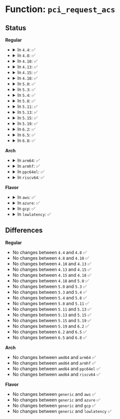 # Function: <code>pci_request_acs</code>

## Status
<b>Regular</b>
<ul>
<li>
<details>
<summary>In <code>4.4</code>: ✅</summary>

```c
void pci_request_acs();
```

**Collision:** Unique Global

**Inline:** No

**Transformation:** False

**Instances:**

```
In drivers/pci/pci.c (ffffffff81437b50)
Location: drivers/pci/pci.c:2542
Inline: False
Direct callers:
  - arch/x86/xen/enlighten.c:xen_start_kernel
  - drivers/iommu/amd_iommu_init.c:state_next
  - drivers/iommu/dmar.c:detect_intel_iommu
```
**Symbols:**

```
ffffffff81437b50-ffffffff81437b65: pci_request_acs (STB_GLOBAL)
```
</details>
</li>
<li>
<details>
<summary>In <code>4.8</code>: ✅</summary>

```c
void pci_request_acs();
```

**Collision:** Unique Global

**Inline:** No

**Transformation:** False

**Instances:**

```
In drivers/pci/pci.c (ffffffff81483770)
Location: drivers/pci/pci.c:2722
Inline: False
Direct callers:
  - arch/x86/xen/enlighten.c:xen_start_kernel
  - drivers/iommu/amd_iommu_init.c:state_next
  - drivers/iommu/dmar.c:detect_intel_iommu
```
**Symbols:**

```
ffffffff81483770-ffffffff81483785: pci_request_acs (STB_GLOBAL)
```
</details>
</li>
<li>
<details>
<summary>In <code>4.10</code>: ✅</summary>

```c
void pci_request_acs();
```

**Collision:** Unique Global

**Inline:** No

**Transformation:** False

**Instances:**

```
In drivers/pci/pci.c (ffffffff814a4ed0)
Location: drivers/pci/pci.c:2760
Inline: False
Direct callers:
  - arch/x86/xen/enlighten.c:xen_start_kernel
  - drivers/iommu/amd_iommu_init.c:iommu_go_to_state
  - drivers/iommu/dmar.c:detect_intel_iommu
```
**Symbols:**

```
ffffffff814a4ed0-ffffffff814a4ee5: pci_request_acs (STB_GLOBAL)
```
</details>
</li>
<li>
<details>
<summary>In <code>4.13</code>: ✅</summary>

```c
void pci_request_acs();
```

**Collision:** Unique Global

**Inline:** No

**Transformation:** False

**Instances:**

```
In drivers/pci/pci.c (ffffffff814aef30)
Location: drivers/pci/pci.c:2777
Inline: False
Direct callers:
  - arch/x86/xen/enlighten_pv.c:xen_start_kernel
  - drivers/iommu/amd_iommu_init.c:iommu_go_to_state
  - drivers/iommu/dmar.c:detect_intel_iommu
```
**Symbols:**

```
ffffffff814aef30-ffffffff814aef45: pci_request_acs (STB_GLOBAL)
```
</details>
</li>
<li>
<details>
<summary>In <code>4.15</code>: ✅</summary>

```c
void pci_request_acs();
```

**Collision:** Unique Global

**Inline:** No

**Transformation:** False

**Instances:**

```
In drivers/pci/pci.c (ffffffff814ee300)
Location: drivers/pci/pci.c:2786
Inline: False
Direct callers:
  - arch/x86/xen/enlighten_pv.c:xen_start_kernel
  - drivers/iommu/amd_iommu_init.c:iommu_go_to_state
  - drivers/iommu/dmar.c:detect_intel_iommu
```
**Symbols:**

```
ffffffff814ee300-ffffffff814ee315: pci_request_acs (STB_GLOBAL)
```
</details>
</li>
<li>
<details>
<summary>In <code>4.18</code>: ✅</summary>

```c
void pci_request_acs();
```

**Collision:** Unique Global

**Inline:** No

**Transformation:** False

**Instances:**

```
In drivers/pci/pci.c (ffffffff8151df90)
Location: drivers/pci/pci.c:2857
Inline: False
Direct callers:
  - arch/x86/xen/enlighten_pv.c:xen_start_kernel
  - arch/x86/xen/pci-swiotlb-xen.c:pci_xen_swiotlb_init
  - drivers/iommu/amd_iommu_init.c:iommu_go_to_state
  - drivers/iommu/dmar.c:detect_intel_iommu
```
**Symbols:**

```
ffffffff8151df90-ffffffff8151dfa5: pci_request_acs (STB_GLOBAL)
```
</details>
</li>
<li>
<details>
<summary>In <code>5.0</code>: ✅</summary>

```c
void pci_request_acs();
```

**Collision:** Unique Global

**Inline:** No

**Transformation:** False

**Instances:**

```
In drivers/pci/pci.c (ffffffff815336f0)
Location: drivers/pci/pci.c:3052
Inline: False
Direct callers:
  - arch/x86/xen/enlighten_pv.c:xen_start_kernel
  - arch/x86/xen/pci-swiotlb-xen.c:pci_xen_swiotlb_init
  - drivers/iommu/amd_iommu_init.c:iommu_go_to_state
  - drivers/iommu/dmar.c:detect_intel_iommu
```
**Symbols:**

```
ffffffff815336f0-ffffffff81533705: pci_request_acs (STB_GLOBAL)
```
</details>
</li>
<li>
<details>
<summary>In <code>5.3</code>: ✅</summary>

```c
void pci_request_acs();
```

**Collision:** Unique Global

**Inline:** No

**Transformation:** False

**Instances:**

```
In drivers/pci/pci.c (ffffffff81562bc0)
Location: drivers/pci/pci.c:3172
Inline: False
Direct callers:
  - arch/x86/xen/enlighten_pv.c:xen_start_kernel
  - arch/x86/xen/pci-swiotlb-xen.c:pci_xen_swiotlb_init
  - drivers/iommu/amd_iommu_init.c:state_next
  - drivers/iommu/dmar.c:detect_intel_iommu
```
**Symbols:**

```
ffffffff81562bc0-ffffffff81562bd5: pci_request_acs (STB_GLOBAL)
```
</details>
</li>
<li>
<details>
<summary>In <code>5.4</code>: ✅</summary>

```c
void pci_request_acs();
```

**Collision:** Unique Global

**Inline:** No

**Transformation:** False

**Instances:**

```
In drivers/pci/pci.c (ffffffff81583d50)
Location: drivers/pci/pci.c:3168
Inline: False
Direct callers:
  - arch/x86/xen/enlighten_pv.c:xen_start_kernel
  - arch/x86/xen/pci-swiotlb-xen.c:pci_xen_swiotlb_init
  - drivers/iommu/amd_iommu_init.c:state_next
  - drivers/iommu/dmar.c:detect_intel_iommu
```
**Symbols:**

```
ffffffff81583d50-ffffffff81583d65: pci_request_acs (STB_GLOBAL)
```
</details>
</li>
<li>
<details>
<summary>In <code>5.8</code>: ✅</summary>

```c
void pci_request_acs();
```

**Collision:** Unique Global

**Inline:** No

**Transformation:** False

**Instances:**

```
In drivers/pci/pci.c (ffffffff8162a820)
Location: drivers/pci/pci.c:3238
Inline: False
Direct callers:
  - arch/x86/xen/enlighten_pv.c:xen_start_kernel
  - arch/x86/xen/pci-swiotlb-xen.c:pci_xen_swiotlb_init
  - drivers/iommu/amd/init.c:state_next
  - drivers/iommu/intel/dmar.c:detect_intel_iommu
```
**Symbols:**

```
ffffffff8162a820-ffffffff8162a835: pci_request_acs (STB_GLOBAL)
```
</details>
</li>
<li>
<details>
<summary>In <code>5.11</code>: ✅</summary>

```c
void pci_request_acs();
```

**Collision:** Unique Global

**Inline:** No

**Transformation:** False

**Instances:**

```
In drivers/pci/pci.c (ffffffff8164f100)
Location: drivers/pci/pci.c:794
Inline: False
Direct callers:
  - arch/x86/xen/enlighten_pv.c:xen_start_kernel
  - arch/x86/xen/pci-swiotlb-xen.c:pci_xen_swiotlb_init
  - drivers/iommu/amd/init.c:detect_ivrs
  - drivers/iommu/intel/dmar.c:detect_intel_iommu
```
**Symbols:**

```
ffffffff8164f100-ffffffff8164f115: pci_request_acs (STB_GLOBAL)
```
</details>
</li>
<li>
<details>
<summary>In <code>5.13</code>: ✅</summary>

```c
void pci_request_acs();
```

**Collision:** Unique Global

**Inline:** No

**Transformation:** False

**Instances:**

```
In drivers/pci/pci.c (ffffffff81631bd0)
Location: drivers/pci/pci.c:824
Inline: False
Direct callers:
  - arch/x86/xen/enlighten_pv.c:xen_start_kernel
  - arch/x86/xen/pci-swiotlb-xen.c:pci_xen_swiotlb_init
  - drivers/iommu/amd/init.c:state_next
  - drivers/iommu/intel/dmar.c:detect_intel_iommu
```
**Symbols:**

```
ffffffff81631bd0-ffffffff81631be5: pci_request_acs (STB_GLOBAL)
```
</details>
</li>
<li>
<details>
<summary>In <code>5.15</code>: ✅</summary>

```c
void pci_request_acs();
```

**Collision:** Unique Global

**Inline:** No

**Transformation:** False

**Instances:**

```
In drivers/pci/pci.c (ffffffff816a14f0)
Location: drivers/pci/pci.c:834
Inline: False
Direct callers:
  - arch/x86/xen/enlighten_pv.c:xen_start_kernel
  - arch/x86/xen/pci-swiotlb-xen.c:pci_xen_swiotlb_init
  - drivers/acpi/viot.c:viot_pci_dev_iommu_init
  - drivers/iommu/amd/init.c:state_next
  - drivers/iommu/intel/dmar.c:detect_intel_iommu
```
**Symbols:**

```
ffffffff816a14f0-ffffffff816a1505: pci_request_acs (STB_GLOBAL)
```
</details>
</li>
<li>
<details>
<summary>In <code>5.19</code>: ✅</summary>

```c
void pci_request_acs();
```

**Collision:** Unique Global

**Inline:** No

**Transformation:** False

**Instances:**

```
In drivers/pci/pci.c (ffffffff817c32f0)
Location: drivers/pci/pci.c:883
Inline: False
Direct callers:
  - arch/x86/xen/enlighten_pv.c:xen_start_kernel
  - arch/x86/kernel/pci-dma.c:pci_iommu_alloc
  - arch/x86/kernel/pci-dma.c:pci_xen_swiotlb_init_late
  - drivers/acpi/viot.c:acpi_viot_early_init
  - drivers/iommu/amd/init.c:state_next
  - drivers/iommu/intel/dmar.c:detect_intel_iommu
```
**Symbols:**

```
ffffffff817c32f0-ffffffff817c3309: pci_request_acs (STB_GLOBAL)
```
</details>
</li>
<li>
<details>
<summary>In <code>6.2</code>: ✅</summary>

```c
void pci_request_acs();
```

**Collision:** Unique Global

**Inline:** No

**Transformation:** False

**Instances:**

```
In drivers/pci/pci.c (ffffffff818e00c0)
Location: drivers/pci/pci.c:867
Inline: False
Direct callers:
  - arch/x86/xen/enlighten_pv.c:xen_start_kernel
  - arch/x86/kernel/pci-dma.c:pci_iommu_alloc
  - arch/x86/kernel/pci-dma.c:pci_xen_swiotlb_init_late
  - drivers/acpi/viot.c:acpi_viot_early_init
  - drivers/iommu/amd/init.c:state_next
  - drivers/iommu/intel/dmar.c:detect_intel_iommu
```
**Symbols:**

```
ffffffff818e00c0-ffffffff818e00d9: pci_request_acs (STB_GLOBAL)
```
</details>
</li>
<li>
<details>
<summary>In <code>6.5</code>: ✅</summary>

```c
void pci_request_acs();
```

**Collision:** Unique Global

**Inline:** No

**Transformation:** False

**Instances:**

```
In drivers/pci/pci.c (ffffffff81923520)
Location: drivers/pci/pci.c:881
Inline: False
Direct callers:
  - arch/x86/xen/enlighten_pv.c:xen_start_kernel
  - arch/x86/kernel/pci-dma.c:pci_iommu_alloc
  - arch/x86/kernel/pci-dma.c:pci_xen_swiotlb_init_late
  - drivers/acpi/viot.c:acpi_viot_early_init
  - drivers/iommu/amd/init.c:state_next
  - drivers/iommu/intel/dmar.c:detect_intel_iommu
```
**Symbols:**

```
ffffffff81923520-ffffffff81923539: pci_request_acs (STB_GLOBAL)
```
</details>
</li>
<li>
<details>
<summary>In <code>6.8</code>: ✅</summary>

```c
void pci_request_acs();
```

**Collision:** Unique Global

**Inline:** No

**Transformation:** False

**Instances:**

```
In drivers/pci/pci.c (ffffffff8196bb40)
Location: drivers/pci/pci.c:944
Inline: False
Direct callers:
  - arch/x86/xen/enlighten_pv.c:xen_start_kernel
  - arch/x86/kernel/pci-dma.c:pci_iommu_alloc
  - drivers/acpi/viot.c:acpi_viot_early_init
  - drivers/iommu/amd/init.c:state_next
  - drivers/iommu/intel/dmar.c:detect_intel_iommu
```
**Symbols:**

```
ffffffff8196bb40-ffffffff8196bb59: pci_request_acs (STB_GLOBAL)
```
</details>
</li>
</ul>
<b>Arch</b>
<ul>
<li>
<details>
<summary>In <code>arm64</code>: ✅</summary>

```c
void pci_request_acs();
```

**Collision:** Unique Global

**Inline:** No

**Transformation:** False

**Instances:**

```
In drivers/pci/pci.c (ffff8000106e8028)
Location: drivers/pci/pci.c:3168
Inline: False
Direct callers:
  - drivers/acpi/arm64/iort.c:acpi_iort_init
  - drivers/iommu/arm-smmu-v3.c:arm_smmu_device_probe
  - drivers/iommu/virtio-iommu.c:viommu_probe
```
**Symbols:**

```
ffff8000106e8028-ffff8000106e804c: pci_request_acs (STB_GLOBAL)
```
</details>
</li>
<li>
<details>
<summary>In <code>armhf</code>: ✅</summary>

```c
void pci_request_acs();
```

**Collision:** Unique Global

**Inline:** No

**Transformation:** False

**Instances:**

```
In drivers/pci/pci.c (c08830d4)
Location: drivers/pci/pci.c:3168
Inline: False
```
**Symbols:**

```
c08830d4-c08830fc: pci_request_acs (STB_GLOBAL)
```
</details>
</li>
<li>
<details>
<summary>In <code>ppc64el</code>: ✅</summary>

```c
void pci_request_acs();
```

**Collision:** Unique Global

**Inline:** No

**Transformation:** False

**Instances:**

```
In drivers/pci/pci.c (c000000000862b00)
Location: drivers/pci/pci.c:3168
Inline: False
```
**Symbols:**

```
c000000000862b00-c000000000862b20: pci_request_acs (STB_GLOBAL)
```
</details>
</li>
<li>
<details>
<summary>In <code>riscv64</code>: ✅</summary>

```c
void pci_request_acs();
```

**Collision:** Unique Global

**Inline:** No

**Transformation:** False

**Instances:**

```
In drivers/pci/pci.c (ffffffe0004be678)
Location: drivers/pci/pci.c:3168
Inline: False
```
**Symbols:**

```
ffffffe0004be678-ffffffe0004be69c: pci_request_acs (STB_GLOBAL)
```
</details>
</li>
</ul>
<b>Flavor</b>
<ul>
<li>
<details>
<summary>In <code>aws</code>: ✅</summary>

```c
void pci_request_acs();
```

**Collision:** Unique Global

**Inline:** No

**Transformation:** False

**Instances:**

```
In drivers/pci/pci.c (ffffffff81578270)
Location: drivers/pci/pci.c:3168
Inline: False
Direct callers:
  - arch/x86/xen/enlighten_pv.c:xen_start_kernel
  - arch/x86/xen/pci-swiotlb-xen.c:pci_xen_swiotlb_init
  - drivers/iommu/amd_iommu_init.c:state_next
  - drivers/iommu/dmar.c:detect_intel_iommu
```
**Symbols:**

```
ffffffff81578270-ffffffff81578285: pci_request_acs (STB_GLOBAL)
```
</details>
</li>
<li>
<details>
<summary>In <code>azure</code>: ✅</summary>

```c
void pci_request_acs();
```

**Collision:** Unique Global

**Inline:** No

**Transformation:** False

**Instances:**

```
In drivers/pci/pci.c (ffffffff815669b0)
Location: drivers/pci/pci.c:3168
Inline: False
Direct callers:
  - drivers/iommu/amd_iommu_init.c:state_next
  - drivers/iommu/dmar.c:detect_intel_iommu
```
**Symbols:**

```
ffffffff815669b0-ffffffff815669c5: pci_request_acs (STB_GLOBAL)
```
</details>
</li>
<li>
<details>
<summary>In <code>gcp</code>: ✅</summary>

```c
void pci_request_acs();
```

**Collision:** Unique Global

**Inline:** No

**Transformation:** False

**Instances:**

```
In drivers/pci/pci.c (ffffffff81577aa0)
Location: drivers/pci/pci.c:3168
Inline: False
Direct callers:
  - arch/x86/xen/enlighten_pv.c:xen_start_kernel
  - arch/x86/xen/pci-swiotlb-xen.c:pci_xen_swiotlb_init
  - drivers/iommu/amd_iommu_init.c:state_next
  - drivers/iommu/dmar.c:detect_intel_iommu
```
**Symbols:**

```
ffffffff81577aa0-ffffffff81577ab5: pci_request_acs (STB_GLOBAL)
```
</details>
</li>
<li>
<details>
<summary>In <code>lowlatency</code>: ✅</summary>

```c
void pci_request_acs();
```

**Collision:** Unique Global

**Inline:** No

**Transformation:** False

**Instances:**

```
In drivers/pci/pci.c (ffffffff81591f60)
Location: drivers/pci/pci.c:3168
Inline: False
Direct callers:
  - arch/x86/xen/enlighten_pv.c:xen_start_kernel
  - arch/x86/xen/pci-swiotlb-xen.c:pci_xen_swiotlb_init
  - drivers/iommu/amd_iommu_init.c:state_next
  - drivers/iommu/dmar.c:detect_intel_iommu
```
**Symbols:**

```
ffffffff81591f60-ffffffff81591f75: pci_request_acs (STB_GLOBAL)
```
</details>
</li>
</ul>

## Differences
<b>Regular</b>
<ul>
<li>
No changes between <code>4.4</code> and <code>4.8</code> ✅
</li>
<li>
No changes between <code>4.8</code> and <code>4.10</code> ✅
</li>
<li>
No changes between <code>4.10</code> and <code>4.13</code> ✅
</li>
<li>
No changes between <code>4.13</code> and <code>4.15</code> ✅
</li>
<li>
No changes between <code>4.15</code> and <code>4.18</code> ✅
</li>
<li>
No changes between <code>4.18</code> and <code>5.0</code> ✅
</li>
<li>
No changes between <code>5.0</code> and <code>5.3</code> ✅
</li>
<li>
No changes between <code>5.3</code> and <code>5.4</code> ✅
</li>
<li>
No changes between <code>5.4</code> and <code>5.8</code> ✅
</li>
<li>
No changes between <code>5.8</code> and <code>5.11</code> ✅
</li>
<li>
No changes between <code>5.11</code> and <code>5.13</code> ✅
</li>
<li>
No changes between <code>5.13</code> and <code>5.15</code> ✅
</li>
<li>
No changes between <code>5.15</code> and <code>5.19</code> ✅
</li>
<li>
No changes between <code>5.19</code> and <code>6.2</code> ✅
</li>
<li>
No changes between <code>6.2</code> and <code>6.5</code> ✅
</li>
<li>
No changes between <code>6.5</code> and <code>6.8</code> ✅
</li>
</ul>
<b>Arch</b>
<ul>
<li>
No changes between <code>amd64</code> and <code>arm64</code> ✅
</li>
<li>
No changes between <code>amd64</code> and <code>armhf</code> ✅
</li>
<li>
No changes between <code>amd64</code> and <code>ppc64el</code> ✅
</li>
<li>
No changes between <code>amd64</code> and <code>riscv64</code> ✅
</li>
</ul>
<b>Flavor</b>
<ul>
<li>
No changes between <code>generic</code> and <code>aws</code> ✅
</li>
<li>
No changes between <code>generic</code> and <code>azure</code> ✅
</li>
<li>
No changes between <code>generic</code> and <code>gcp</code> ✅
</li>
<li>
No changes between <code>generic</code> and <code>lowlatency</code> ✅
</li>
</ul>
